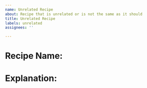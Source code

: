 ```yaml
---
name: Unrelated Recipe
about: Recipe that is unrelated or is not the same as it should
title: Unrelated Recipe
labels: unrelated
assignees: ''

---
```


# Recipe Name:


# Explanation:
